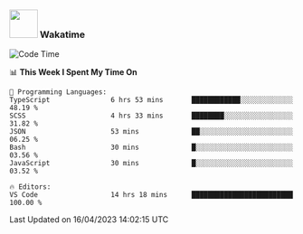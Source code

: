### <img src="https://media.giphy.com/media/VgCDAzcKvsR6OM0uWg/giphy.gif" width="50"> Wakatime

  <!--START_SECTION:waka-->
![Code Time](http://img.shields.io/badge/Code%20Time-1%2C369%20hrs%2022%20mins-blue)

📊 **This Week I Spent My Time On** 

```text
💬 Programming Languages: 
TypeScript               6 hrs 53 mins       ████████████░░░░░░░░░░░░░   48.19 % 
SCSS                     4 hrs 33 mins       ████████░░░░░░░░░░░░░░░░░   31.82 % 
JSON                     53 mins             ██░░░░░░░░░░░░░░░░░░░░░░░   06.25 % 
Bash                     30 mins             █░░░░░░░░░░░░░░░░░░░░░░░░   03.56 % 
JavaScript               30 mins             █░░░░░░░░░░░░░░░░░░░░░░░░   03.52 % 

🔥 Editors: 
VS Code                  14 hrs 18 mins      █████████████████████████   100.00 % 
```


 Last Updated on 16/04/2023 14:02:15 UTC
<!--END_SECTION:waka-->
